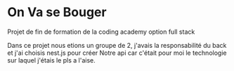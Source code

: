# On Va se Bouger

Projet de fin de formation de la coding academy option full stack

Dans ce projet nous etions un groupe de 2, j'avais la responsabilité du back et j'ai choisis nest.js pour 
créer Notre api car c'était pour moi le technologie sur laquel j'étais le pls a l'aise.

